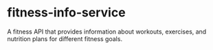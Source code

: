 # fitness-info-service
A fitness API that provides information about workouts, exercises, and nutrition plans for different fitness goals.
